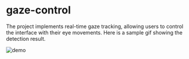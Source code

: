 ﻿# gaze-control
The project implements real-time gaze tracking, allowing users to control the interface with their eye movements. 
Here is a sample gif showing the detection result.

![demo](https://github.com/user-attachments/assets/c4579b3b-fd3f-4e31-887b-d944dd22c77e)

